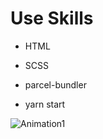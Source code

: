 # Use Skills

- HTML

- SCSS

- parcel-bundler

- yarn start

![Animation1](https://user-images.githubusercontent.com/28912774/126629156-c83aeb4c-aea5-49e7-ba50-ec5382c18c04.gif)
